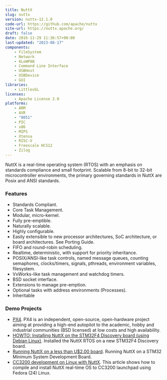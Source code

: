 ```yaml
---
title: NuttX
slug: nuttx
version: nuttx-12.1.0
code-url: https://github.com/apache/nuttx
site-url: https://nuttx.apache.org/
draft: false
date: 2016-11-29 11:36:57+00:00
last-updated: "2023-08-17"
components:
    - FileSystem
    - Network
    - 6LoWPAN
    - Command Line Interface
    - USBHost
    - USBDevice
    - GUI
libraries:
    - LittlevGL
licenses:
    - Apache License 2.0
platforms:
    - ARM
    - AVR
    - "8051"
    - PIC
    - x86
    - MIPS
    - Xtensa
    - RISC-V
    - Freescale HCS12
    - Zilog
---
```

NuttX is a real-time operating system (RTOS) with an emphasis on standards compliance and small footprint. Scalable from 8-bit to 32-bit microcontroller environments, the primary governing standards in NuttX are Posix and ANSI standards.

<!--more-->

### Features

- Standards Compliant.
- Core Task Management.
- Modular, micro-kernel.
- Fully pre-emptible.
- Naturally scalable.
- Highly configurable.
- Easily extensible to new processor architectures, SoC architecture, or board architectures. See Porting Guide.
- FIFO and round-robin scheduling.
- Realtime, deterministic, with support for priority inheritance.
- POSIX/ANSI-like task controls, named message queues, counting semaphores, clocks/timers, signals, pthreads, environment variables, filesystem.
- VxWorks-like task management and watchdog timers.
- BSD socket interface.
- Extensions to manage pre-emption.
- Optional tasks with address environments (Processes).
- Inheritable

### Demo Projects

- [PX4](http://pixhawk.org/choice). PX4 is an independent, open-source, open-hardware project aiming at providing a high-end autopilot to the academic, hobby and industrial communities (BSD licensed) at low costs and high availability.
- [HOWTO: Installing NuttX on the STM32F4 Discovery board (using Debian Linux)](http://fob.po8.org/node/613). Installed the NuttX RTOS on a new STM32F4 Discovery board.
- [Running NuttX on a less than U$2.00 board](https://acassis.wordpress.com/2016/06/12/running-nuttx-on-a-less-than-u2-00-board/). Running NuttX on a STM32 Minimum System Development Board.
- [CC3200 development on Linux with NuttX](http://www.mcfish.org/blog/6-cc3200-linux-nuttx). This article shows how to compile and install NuttX real-time OS to CC3200 launchpad using Fedora (24) Linux.
